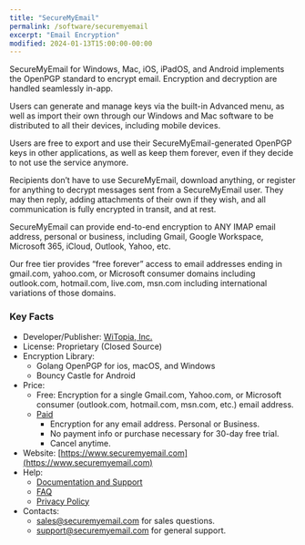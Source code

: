 ```yaml
---
title: "SecureMyEmail"
permalink: /software/securemyemail
excerpt: "Email Encryption"
modified: 2024-01-13T15:00:00-00:00
---
```


SecureMyEmail for Windows, Mac, iOS, iPadOS, and Android implements the OpenPGP standard to encrypt email. Encryption and decryption are handled seamlessly in-app. 

Users can generate and manage keys via the built-in Advanced menu, as well as import their own through our Windows and Mac software to be distributed to all their devices, including mobile devices.

Users are free to export and use their SecureMyEmail-generated OpenPGP keys in other applications, as well as keep them forever, even if they decide to not use the service anymore.


Recipients don’t have to use SecureMyEmail, download anything, or register for anything to decrypt messages sent from a SecureMyEmail user. They may then reply, adding attachments of their own if they wish, and all communication is fully encrypted in transit, and at rest.

SecureMyEmail can provide end-to-end encryption to ANY IMAP email address, personal or business, including Gmail, Google Workspace, Microsoft 365, iCloud, Outlook, Yahoo, etc.

Our free tier provides “free forever” access to email addresses ending in gmail.com, yahoo.com, or Microsoft consumer domains including outlook.com, hotmail.com, live.com, msn.com including international variations of those domains.

### Key Facts

* Developer/Publisher: [WiTopia, Inc.](https://www.witopia.com/)
* License: Proprietary (Closed Source)
* Encryption Library:
	* Golang OpenPGP for ios, macOS, and Windows
	* Bouncy Castle for Android
* Price:
	* Free: Encryption for a single Gmail.com, Yahoo.com, or Microsoft consumer (outlook.com, hotmail.com, msn.com, etc.) email address.
	* [Paid](https://www.witopia.com/pricing)
		* Encryption for any email address. Personal or Business.
		* No payment info or purchase necessary for 30-day free trial.
		* Cancel anytime.
* Website: [https://www.securemyemail.com](https://www.securemyemail.com)
* Help:
	* [Documentation and Support](https://www.securemyemail.com/support)
	* [FAQ](https://www.securemyemail.com/faq/)
	* [Privacy Policy](https://www.securemyemail.com/privacy/)
* Contacts:
	* sales@securemyemail.com for sales questions.
	* support@securemyemail.com for general support.